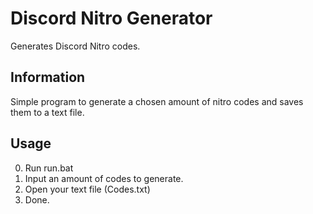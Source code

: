 # Discord Nitro Generator
Generates Discord Nitro codes.

## Information
Simple program to generate a chosen amount of nitro codes and saves them to a text file.

## Usage
0. Run run.bat
1. Input an amount of codes to generate.
2. Open your text file (Codes.txt)
3. Done.
